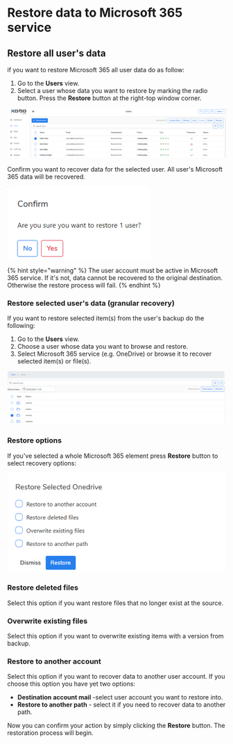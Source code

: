 # Restore data to Microsoft 365 service

## Restore all user's data

if you want to restore Microsoft 365 all user data do as follow:

1. Go to the **Users** view.
2. Select a  user whose data you want to restore by marking the radio button. Press the **Restore** button at the right-top window corner.

![](../../.gitbook/assets/kodo-cloud-administration-restore01.png)

Confirm you want to recover data for the selected user. All user's Microsoft 365 data will be recovered.

![](../../.gitbook/assets/kodo-cloud-administration-restore06.png)

{% hint style="warning" %}
The user account must be active in Microsoft 365 service. If it's not, data cannot be recovered to the original destination. Otherwise the restore process will fail.
{% endhint %}

### Restore selected user's data \(granular recovery\)

If you  want to restore selected item\(s\) from the user's backup do the following:

1. Go to the **Users** view.
2. Choose a user whose data you want to browse and restore.
3. Select Microsoft 365 service \(e.g. OneDrive\) or browse it to recover selected item\(s\) or file\(s\).  

![](../../.gitbook/assets/kodo-cloud-administration-restore02.png)

### Restore options

If you've selected a whole Microsoft 365 element press **Restore** button to select recovery options: 

![](../../.gitbook/assets/kodo-cloud-administration-restore03.png)

### Restore deleted files

Select this option if you want restore files that no longer exist at the source. 

### Overwrite existing files

Select this option if you want to overwrite existing items with a version from backup.

### Restore to another account

Select this option if you want to recover data to another user account.  If you choose this option you have yet two options:

* **Destination account mail** -select user account you want to restore into.
* **Restore to another path** - select it if you need to recover data to another path.

Now you can confirm your action by simply clicking the **Restore** button. The restoration process will begin.      

